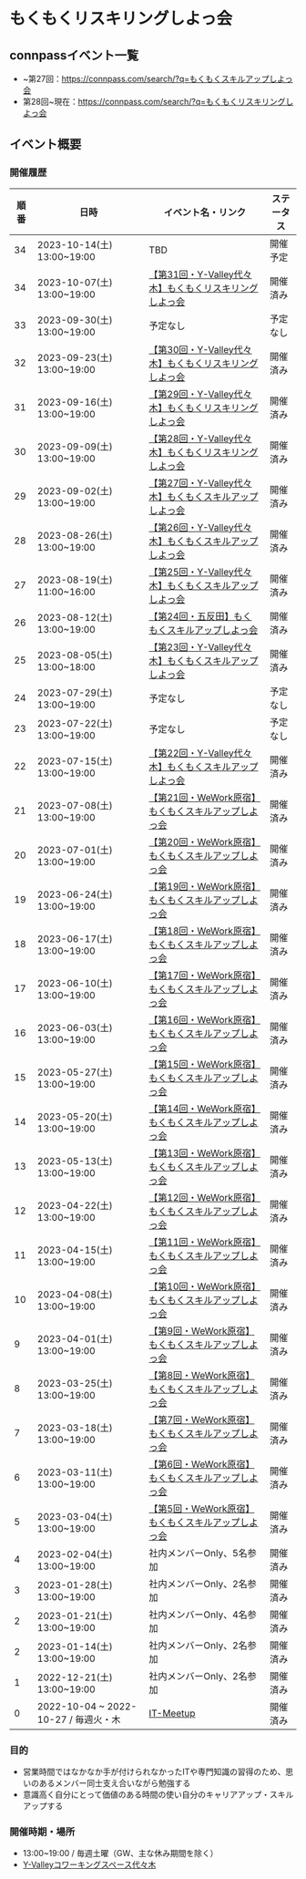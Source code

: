 # もくもくリスキリングしよっ会

## connpassイベント一覧
 - ~第27回：https://connpass.com/search/?q=もくもくスキルアップしよっ会
 - 第28回~現在：https://connpass.com/search/?q=もくもくリスキリングしよっ会

## イベント概要

### 開催履歴

| 順番 | 日時 | イベント名・リンク | ステータス |
| -- | -- | -- | -- | 
| 34 | 2023-10-14(土) 13:00~19:00 | TBD | 開催予定 |
| 34 | 2023-10-07(土) 13:00~19:00 | [【第31回・Y-Valley代々木】もくもくリスキリングしよっ会](https://github.com/tooget/mokumoku-skillup-meetup/blob/main/docs/【第31回・Y-Valley代々木】もくもくリスキリングしよっ会_20231007.md) | 開催済み |
| 33 | 2023-09-30(土) 13:00~19:00 | 予定なし | 予定なし |
| 32 | 2023-09-23(土) 13:00~19:00 | [【第30回・Y-Valley代々木】もくもくリスキリングしよっ会](https://github.com/tooget/mokumoku-skillup-meetup/blob/main/docs/【第30回・Y-Valley代々木】もくもくリスキリングしよっ会_20230923.md) | 開催済み |
| 31 | 2023-09-16(土) 13:00~19:00 | [【第29回・Y-Valley代々木】もくもくリスキリングしよっ会](https://github.com/tooget/mokumoku-skillup-meetup/blob/main/docs/【第29回・Y-Valley代々木】もくもくリスキリングしよっ会_20230916.md) | 開催済み |
| 30 | 2023-09-09(土) 13:00~19:00 | [【第28回・Y-Valley代々木】もくもくリスキリングしよっ会](https://github.com/tooget/mokumoku-skillup-meetup/blob/main/docs/【第28回・Y-Valley代々木】もくもくリスキリングしよっ会_20230909.md) | 開催済み |
| 29 | 2023-09-02(土) 13:00~19:00 | [【第27回・Y-Valley代々木】もくもくスキルアップしよっ会](https://github.com/tooget/mokumoku-skillup-meetup/blob/main/docs/【第27回・Y-Valley代々木】もくもくスキルアップしよっ会_20230902.md) | 開催済み |
| 28 | 2023-08-26(土) 13:00~19:00 | [【第26回・Y-Valley代々木】もくもくスキルアップしよっ会](https://github.com/tooget/mokumoku-skillup-meetup/blob/main/docs/【第26回・Y-Valley代々木】もくもくスキルアップしよっ会_20230826.md) | 開催済み |
| 27 | 2023-08-19(土) 11:00~16:00 | [【第25回・Y-Valley代々木】もくもくスキルアップしよっ会](https://github.com/tooget/mokumoku-skillup-meetup/blob/main/docs/【第25回・Y-Valley代々木】もくもくスキルアップしよっ会_20230819.md) | 開催済み |
| 26 | 2023-08-12(土) 13:00~19:00 | [【第24回・五反田】もくもくスキルアップしよっ会](https://github.com/tooget/mokumoku-skillup-meetup/blob/main/docs/【第24回・五反田】もくもくスキルアップしよっ会_20230812.md) | 開催済み |
| 25 | 2023-08-05(土) 13:00~18:00 | [【第23回・Y-Valley代々木】もくもくスキルアップしよっ会](https://github.com/tooget/mokumoku-skillup-meetup/blob/main/docs/【第23回・Y-Valley代々木】もくもくスキルアップしよっ会_20230805.md) | 開催済み |
| 24 | 2023-07-29(土) 13:00~19:00 | 予定なし | 予定なし |
| 23 | 2023-07-22(土) 13:00~19:00 | 予定なし | 予定なし |
| 22 | 2023-07-15(土) 13:00~19:00 | [【第22回・Y-Valley代々木】もくもくスキルアップしよっ会](https://github.com/tooget/mokumoku-skillup-meetup/blob/main/docs/【第22回・Y-Valley代々木】もくもくスキルアップしよっ会_20230715.md) | 開催済み |
| 21 | 2023-07-08(土) 13:00~19:00 | [【第21回・WeWork原宿】もくもくスキルアップしよっ会](https://github.com/tooget/mokumoku-skillup-meetup/blob/main/docs/【第21回・WeWork原宿】もくもくスキルアップしよっ会_20230708.md) | 開催済み |
| 20 | 2023-07-01(土) 13:00~19:00 | [【第20回・WeWork原宿】もくもくスキルアップしよっ会](https://github.com/tooget/mokumoku-skillup-meetup/blob/main/docs/【第20回・WeWork原宿】もくもくスキルアップしよっ会_20230701.md) | 開催済み |
| 19 | 2023-06-24(土) 13:00~19:00 | [【第19回・WeWork原宿】もくもくスキルアップしよっ会](https://github.com/tooget/mokumoku-skillup-meetup/blob/main/docs/【第19回・WeWork原宿】もくもくスキルアップしよっ会_20230624.md) | 開催済み |
| 18 | 2023-06-17(土) 13:00~19:00 | [【第18回・WeWork原宿】もくもくスキルアップしよっ会](https://github.com/tooget/mokumoku-skillup-meetup/blob/main/docs/【第18回・WeWork原宿】もくもくスキルアップしよっ会_20230617.md) | 開催済み |
| 17 | 2023-06-10(土) 13:00~19:00 | [【第17回・WeWork原宿】もくもくスキルアップしよっ会](https://github.com/tooget/mokumoku-skillup-meetup/blob/main/docs/【第17回・WeWork原宿】もくもくスキルアップしよっ会_20230610.md) | 開催済み |
| 16 | 2023-06-03(土) 13:00~19:00 | [【第16回・WeWork原宿】もくもくスキルアップしよっ会](https://github.com/tooget/mokumoku-skillup-meetup/blob/main/docs/【第16回・WeWork原宿】もくもくスキルアップしよっ会_20230603.md) | 開催済み |
| 15 | 2023-05-27(土) 13:00~19:00 | [【第15回・WeWork原宿】もくもくスキルアップしよっ会](https://github.com/tooget/mokumoku-skillup-meetup/blob/main/docs/【第15回・WeWork原宿】もくもくスキルアップしよっ会_20230527.md) | 開催済み |
| 14 | 2023-05-20(土) 13:00~19:00 | [【第14回・WeWork原宿】もくもくスキルアップしよっ会](https://github.com/tooget/mokumoku-skillup-meetup/blob/main/docs/【第14回・WeWork原宿】もくもくスキルアップしよっ会_20230520.md) | 開催済み |
| 13 | 2023-05-13(土) 13:00~19:00 | [【第13回・WeWork原宿】もくもくスキルアップしよっ会](https://github.com/tooget/mokumoku-skillup-meetup/blob/main/docs/【第13回・WeWork原宿】もくもくスキルアップしよっ会_20230513.md) | 開催済み |
| 12 | 2023-04-22(土) 13:00~19:00 | [【第12回・WeWork原宿】もくもくスキルアップしよっ会](https://github.com/tooget/mokumoku-skillup-meetup/blob/main/docs/【第12回・WeWork原宿】もくもくスキルアップしよっ会_20230422.md) | 開催済み|
| 11 | 2023-04-15(土) 13:00~19:00 | [【第11回・WeWork原宿】もくもくスキルアップしよっ会](https://github.com/tooget/mokumoku-skillup-meetup/blob/main/docs/【第11回・WeWork原宿】もくもくスキルアップしよっ会_20230415.md) | 開催済み|
| 10 | 2023-04-08(土) 13:00~19:00 | [【第10回・WeWork原宿】もくもくスキルアップしよっ会](https://github.com/tooget/mokumoku-skillup-meetup/blob/main/docs/【第10回・WeWork原宿】もくもくスキルアップしよっ会_20230408.md) | 開催済み|
| 9 | 2023-04-01(土) 13:00~19:00 | [【第9回・WeWork原宿】もくもくスキルアップしよっ会](https://github.com/tooget/mokumoku-skillup-meetup/blob/main/docs/【第9回・WeWork原宿】もくもくスキルアップしよっ会_20230401.md) | 開催済み|
| 8 | 2023-03-25(土) 13:00~19:00 | [【第8回・WeWork原宿】もくもくスキルアップしよっ会](https://github.com/tooget/mokumoku-skillup-meetup/blob/main/docs/【第8回・WeWork原宿】もくもくスキルアップしよっ会_20230325.md) | 開催済み|
| 7 | 2023-03-18(土) 13:00~19:00 | [【第7回・WeWork原宿】もくもくスキルアップしよっ会](https://github.com/tooget/mokumoku-skillup-meetup/blob/main/docs/【第7回・WeWork原宿】もくもくスキルアップしよっ会_20230318.md) | 開催済み|
| 6 | 2023-03-11(土) 13:00~19:00 | [【第6回・WeWork原宿】もくもくスキルアップしよっ会](https://github.com/tooget/mokumoku-skillup-meetup/blob/main/docs/【第6回・WeWork原宿】もくもくスキルアップしよっ会_20230311.md) | 開催済み|
| 5 | 2023-03-04(土) 13:00~19:00 | [【第5回・WeWork原宿】もくもくスキルアップしよっ会](https://github.com/tooget/mokumoku-skillup-meetup/blob/main/docs/【第5回・WeWork原宿】もくもくスキルアップしよっ会_20230304.md) | 開催済み|
| 4 | 2023-02-04(土) 13:00~19:00 | 社内メンバーOnly、5名参加 | 開催済み|
| 3 | 2023-01-28(土) 13:00~19:00 | 社内メンバーOnly、2名参加 | 開催済み|
| 2 | 2023-01-21(土) 13:00~19:00 | 社内メンバーOnly、4名参加 | 開催済み|
| 2 | 2023-01-14(土) 13:00~19:00 | 社内メンバーOnly、2名参加 | 開催済み|
| 1 | 2022-12-21(土) 13:00~19:00 | 社内メンバーOnly、2名参加 | 開催済み|
| 0 | 2022-10-04 ~ 2022-10-27 / 毎週火・木 | [IT-Meetup](https://sites.google.com/view/qcells-it-meetup104-1027) | 開催済み|

### 目的
 - 営業時間ではなかなか手が付けられなかったITや専門知識の習得のため、思いのあるメンバー同士支え合いながら勉強する
 - 意識高く自分にとって価値のある時間の使い自分のキャリアアップ・スキルアップする

### 開催時期・場所
 - 13:00~19:00 / 毎週土曜（GW、主な休み期間を除く）
 - [Y-Valleyコワーキングスペース代々木](https://y-c-s.jp/)
